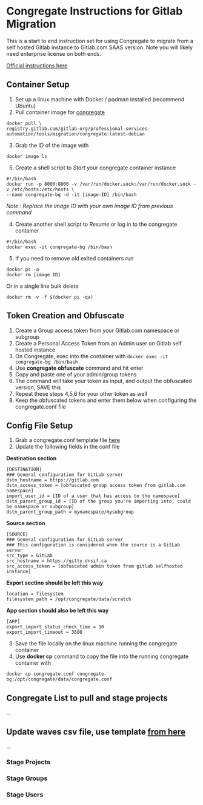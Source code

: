 # Congregate Instructions for Gitlab Migration

This is a start to end instruction set for using Congregate to migrate from a self hosted Gitlab instance to Gitlab.com SAAS version. Note you will likely need enterprise license on both ends.

[Official instructions here](https://gitlab.com/gitlab-org/professional-services-automation/tools/migration/congregate/-/blob/master/docs/using-congregate.md#quick-start)

## Container Setup
1. Set up a linux machine with Docker / podman installed (recommend Ubuntu)
2. Pull container image for [congregate](https://gitlab.com/gitlab-org/professional-services-automation/tools/migration/congregate)
```
docker pull \
registry.gitlab.com/gitlab-org/professional-services-automation/tools/migration/congregate:latest-debian
```
3. Grab the ID of the image with
```
docker image ls
```
5. Create a shell script to _Start_ your congregate container instance

```
#!/bin/bash
docker run -p 8000:8000 -v /var/run/docker.sock:/var/run/docker.sock -v /etc/hosts:/etc/hosts \
--name congregate-bg -d -it [image-ID] /bin/bash
```
_Note : Replace the image ID with your own image ID from previous command_

4. Create another shell script to _Resume_ or log in to the congregate container

```
#!/bin/bash
docker exec -it congregate-bg /bin/bash
```

5. If you need to remove old exited containers run

```
docker ps -a
docker rm [image ID]
```

Or in a single line bulk delete
```
docker rm -v -f $(docker ps -qa)
```

## Token Creation and Obfuscate
1. Create a Group access token from your Gitlab.com namespace or subgroup
2. Create a Personal Access Token from an Admin user on Gitlab self hosted instance
3. On Congregate, exec into the container with ```docker exec -it congregate-bg /bin/bash```
4. Use **congregate obfuscate** command and hit enter
5. Copy and paste one of your admin/group tokens
6. The command will take your token as input, and output the obfuscated version, SAVE this
7. Repeat these steps 4,5,6 for your other token as well
8. Keep the obfuscated tokens and enter them below when configuring the congregate.conf file

## Config File Setup
1. Grab a congregate.conf template file [here](https://gitlab.com/gitlab-org/professional-services-automation/tools/migration/congregate/-/blob/master/congregate.conf.template)
2. Update the following fields in the conf file

**Destination section**
```
[DESTINATION]
### General configuration for GitLab server
dstn_hostname = https://gitlab.com
dstn_access_token = [obfuscated group access token from gitlab.com namespace]
import_user_id = [ID of a user that has access to the namespace]
dstn_parent_group_id = [ID of the group you're importing into, could be namespace or subgroup]
dstn_parent_group_path = mynamespace/mysubgroup
```

**Source section**
```
[SOURCE]
### General configuration for GitLab server
### This configuration is considered when the source is a GitLab server
src_type = GitLab
src_hostname = https://gitty.dnsif.ca
src_access_token = [obfuscated admin token from gitlab selfhosted instance]
```

**Export sectino should be left this way**
```
location = filesystem
filesystem_path = /opt/congregate/data/scratch
```

**App section should also be left this way**
```
[APP]
export_import_status_check_time = 10
export_import_timeout = 3600
```
3. Save the file locally on the linux machine running the congregate container
4. Use **docker cp** command to copy the file into the running congregate container with
```
docker cp congregate.conf congregate-bg:/opt/congregate/data/congregate.conf
```

## Congregate List to pull and stage projects
...

## Update waves csv file, use template [from here](https://gitlab.com/gitlab-org/professional-services-automation/tools/migration/congregate/-/blob/master/templates/stage-wave-template.csv)
...


### Stage Projects
### Stage Groups
### Stage Users
